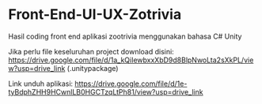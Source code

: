# Front-End-UI-UX-Zotrivia
Hasil coding front end aplikasi zootrivia menggunakan bahasa C# Unity

Jika perlu file keseluruhan project download disini: https://drive.google.com/file/d/1a_kQiIewbxxXbD9d8BlpNwoLta2sXkPL/view?usp=drive_link (.unitypackage)

Link unduh aplikasi: https://drive.google.com/file/d/1e-tyBdphZHH9HCwnlLB0HGCTzqLtPh81/view?usp=drive_link
